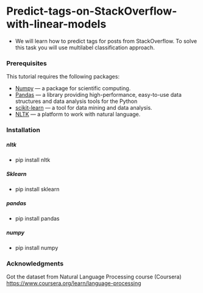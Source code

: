 # Predict-tags-on-StackOverflow-with-linear-models
* We will learn how to predict tags for posts from StackOverflow. To solve this task you will use multilabel classification approach.
### Prerequisites
This tutorial requires the following packages:
* [Numpy](http://www.numpy.org) — a package for scientific computing.
* [Pandas](https://pandas.pydata.org) — a library providing high-performance, easy-to-use data structures and data analysis tools for the Python
* [scikit-learn](http://scikit-learn.org/stable/index.html) — a tool for data mining and data analysis.
* [NLTK](http://www.nltk.org) — a platform to work with natural language.
### Installation
##### nltk
* pip install nltk

##### Sklearn
* pip install sklearn

##### pandas
* pip install pandas

##### numpy
* pip install numpy

### Acknowledgments
Got the dataset from Natural Language Processing course (Coursera) https://www.coursera.org/learn/language-processing
